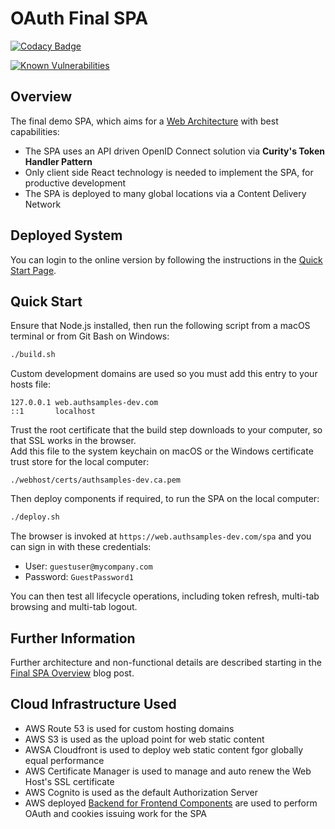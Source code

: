 # OAuth Final SPA

[![Codacy Badge](https://app.codacy.com/project/badge/Grade/f2c5ede8739440599096fc25010ab6f6)](https://www.codacy.com/gh/gary-archer/oauth.websample.final/dashboard?utm_source=github.com&amp;utm_medium=referral&amp;utm_content=gary-archer/oauth.websample.final&amp;utm_campaign=Badge_Grade)
 
[![Known Vulnerabilities](https://snyk.io/test/github/gary-archer/oauth.websample.final/badge.svg?targetFile=spa/package.json)](https://snyk.io/test/github/gary-archer/oauth.websample.final?targetFile=spa/package.json)

## Overview

The final demo SPA, which aims for a [Web Architecture](https://authguidance.com/2017/09/08/goal-1-spas/) with best capabilities:

- The SPA uses an API driven OpenID Connect solution via **Curity's Token Handler Pattern**
- Only client side React technology is needed to implement the SPA, for productive development
- The SPA is deployed to many global locations via a Content Delivery Network

## Deployed System

You can login to the online version by following the instructions in the [Quick Start Page](https://authguidance.com/home/code-samples-quickstart/).

## Quick Start

Ensure that Node.js installed, then run the following script from a macOS terminal or from Git Bash on Windows:

```bash
./build.sh
```

Custom development domains are used so you must add this entry to your hosts file:

```
127.0.0.1 web.authsamples-dev.com
::1       localhost
```

Trust the root certificate that the build step downloads to your computer, so that SSL works in the browser.\
Add this file to the system keychain on macOS or the Windows certificate trust store for the local computer:

```
./webhost/certs/authsamples-dev.ca.pem
```

Then deploy components if required, to run the SPA on the local computer:

```bash
./deploy.sh
```

The browser is invoked at `https://web.authsamples-dev.com/spa` and you can sign in with these credentials:

- User: `guestuser@mycompany.com`
- Password: `GuestPassword1`

You can then test all lifecycle operations, including token refresh, multi-tab browsing and multi-tab logout.

## Further Information

Further architecture and non-functional details are described starting in the [Final SPA Overview](https://authguidance.com/2019/04/07/local-ui-setup) blog post.

## Cloud Infrastructure Used

* AWS Route 53 is used for custom hosting domains
* AWS S3 is used as the upload point for web static content
* AWSA Cloudfront is used to deploy web static content fgor globally equal performance
* AWS Certificate Manager is used to manage and auto renew the Web Host's SSL certificate
* AWS Cognito is used as the default Authorization Server
* AWS deployed [Backend for Frontend Components](https://authguidance.com/2019/09/09/spa-back-end-for-front-end) are used to perform OAuth and cookies issuing work for the SPA

